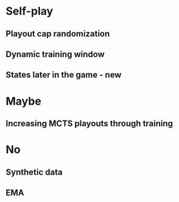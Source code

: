 

# Self-play

## Playout cap randomization
## Dynamic training window

## States later in the game - new

# Maybe
## Increasing MCTS playouts through training

# No
## Synthetic data
## EMA

